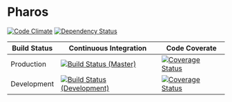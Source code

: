 # Pharos

[![Code Climate](https://codeclimate.com/github/APTrust/pharos.png)](https://codeclimate.com/github/APTrust/pharos)
[![Dependency Status](https://gemnasium.com/APTrust/pharos.png)](https://gemnasium.com/APTrust/pharos)

Build Status | Continuous Integration | Code Coverate
--- | --- | ---
Production | [![Build Status (Master)](https://travis-ci.org/APTrust/pharos.png?branch=master)](https://travis-ci.org/APTrust/pharos) | [![Coverage Status](https://coveralls.io/repos/APTrust/pharos/badge.png?branch=master)](https://coveralls.io/r/APTrust/pharos?branch=master)
Development | [![Build Status (Development)](https://travis-ci.org/APTrust/pharos.png?branch=develop)](https://travis-ci.org/APTrust/pharos) | [![Coverage Status](https://coveralls.io/repos/APTrust/pharos/badge.png?branch=develop)](https://coveralls.io/r/APTrust/pharos?branch=develop)
